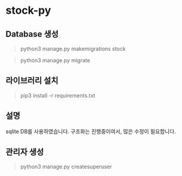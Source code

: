 # stock-py

## Database 생성

> python3 manage.py makemigrations stock

> python3 manage.py migrate


## 라이브러리 설치

> pip3 install -r requirements.txt


## 설명

sqlite DB를 사용하였습니다.
구조화는 진행중이여서, 많은 수정이 필요합니다.

## 관리자 생성

> python3 manage.py createsuperuser